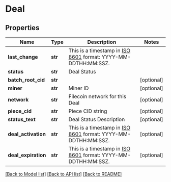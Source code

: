 # Deal


## Properties
Name | Type | Description | Notes
------------ | ------------- | ------------- | -------------
**last_change** | **str** | This is a timestamp in [ISO 8601](https://en.wikipedia.org/wiki/ISO_8601) format: YYYY-MM-DDTHH:MM:SSZ. | 
**status** | **str** | Deal Status | 
**batch_root_cid** | **str** |  | [optional] 
**miner** | **str** | Miner ID | [optional] 
**network** | **str** | Filecoin network for this Deal | [optional] 
**piece_cid** | **str** | Piece CID string | [optional] 
**status_text** | **str** | Deal Status Description | [optional] 
**deal_activation** | **str** | This is a timestamp in [ISO 8601](https://en.wikipedia.org/wiki/ISO_8601) format: YYYY-MM-DDTHH:MM:SSZ. | [optional] 
**deal_expiration** | **str** | This is a timestamp in [ISO 8601](https://en.wikipedia.org/wiki/ISO_8601) format: YYYY-MM-DDTHH:MM:SSZ. | [optional] 

[[Back to Model list]](../README.md#documentation-for-models) [[Back to API list]](../README.md#documentation-for-api-endpoints) [[Back to README]](../README.md)


